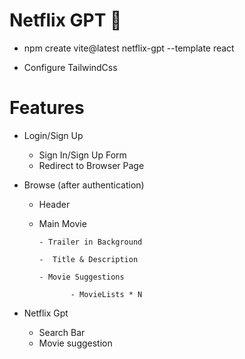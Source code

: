 # Netflix GPT 🚀

- npm create vite@latest netflix-gpt --template react

- Configure TailwindCss

# Features

- Login/Sign Up
  - Sign In/Sign Up Form
  - Redirect to Browser Page
- Browse (after authentication)

  - Header
  - Main Movie

        - Trailer in Background

        -  Title & Description

        - Movie Suggestions

               - MovieLists * N

- Netflix Gpt

  - Search Bar
  - Movie suggestion
